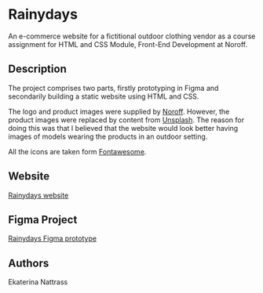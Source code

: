 # Rainydays

An e-commerce website for a fictitional outdoor clothing vendor as a course assignment for HTML and CSS Module, Front-End Development at Noroff.

## Description

The project comprises two parts, firstly prototyping in Figma and secondarily building a static website using HTML and CSS. 

The logo and product images were supplied by [Noroff](https://www.noroff.no/). However, the product images were replaced by content from [Unsplash](https://unsplash.com/). The reason for doing this was that I believed that the website would look better having images of models wearing the products in an outdoor setting.

All the icons are taken form [Fontawesome](https://fontawesome.com/).

## Website

[Rainydays website](https://peppy-froyo-40c9b0.netlify.app)

## Figma Project

[Rainydays Figma prototype](https://www.figma.com/file/OQeqxc9BeesBryScP1gLL5/Design1_FP?node-id=3%3A9)

## Authors

Ekaterina Nattrass